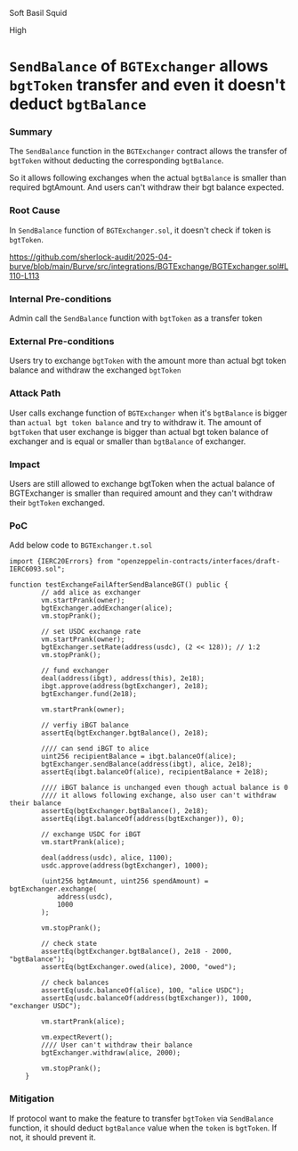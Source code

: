 Soft Basil Squid

High

# `SendBalance` of `BGTExchanger` allows `bgtToken` transfer and even it doesn't deduct `bgtBalance`

### Summary

The `SendBalance` function in the `BGTExchanger` contract allows the transfer of `bgtToken` without deducting the corresponding `bgtBalance`.

So it allows following exchanges when the actual `bgtBalance` is smaller than required bgtAmount.
And users can't withdraw their bgt balance expected.

### Root Cause

In `SendBalance` function of `BGTExchanger.sol`, it doesn't check if token is `bgtToken`.

https://github.com/sherlock-audit/2025-04-burve/blob/main/Burve/src/integrations/BGTExchange/BGTExchanger.sol#L110-L113


### Internal Pre-conditions

Admin call the `SendBalance` function with `bgtToken` as a transfer token

### External Pre-conditions

Users try to exchange `bgtToken` with the amount more than actual bgt token balance and withdraw the exchanged `bgtToken`

### Attack Path

User calls exchange function of `BGTExchanger` when it's `bgtBalance` is bigger than `actual bgt token balance` and try to withdraw it.
The amount of `bgtToken` that user exchange is bigger than actual bgt token balance of exchanger and is equal or smaller than `bgtBalance` of exchanger.

### Impact

Users are still allowed to exchange bgtToken when the actual balance of BGTExchanger is smaller than required amount and they can't withdraw their `bgtToken` exchanged.

### PoC

Add below code to `BGTExchanger.t.sol`

```solidity
import {IERC20Errors} from "openzeppelin-contracts/interfaces/draft-IERC6093.sol";

function testExchangeFailAfterSendBalanceBGT() public {
        // add alice as exchanger
        vm.startPrank(owner);
        bgtExchanger.addExchanger(alice);
        vm.stopPrank();

        // set USDC exchange rate
        vm.startPrank(owner);
        bgtExchanger.setRate(address(usdc), (2 << 128)); // 1:2
        vm.stopPrank();

        // fund exchanger
        deal(address(ibgt), address(this), 2e18);
        ibgt.approve(address(bgtExchanger), 2e18);
        bgtExchanger.fund(2e18);

        vm.startPrank(owner);

        // verfiy iBGT balance
        assertEq(bgtExchanger.bgtBalance(), 2e18);

        //// can send iBGT to alice
        uint256 recipientBalance = ibgt.balanceOf(alice);
        bgtExchanger.sendBalance(address(ibgt), alice, 2e18);
        assertEq(ibgt.balanceOf(alice), recipientBalance + 2e18);

        //// iBGT balance is unchanged even though actual balance is 0
        //// it allows following exchange, also user can't withdraw their balance
        assertEq(bgtExchanger.bgtBalance(), 2e18);
        assertEq(ibgt.balanceOf(address(bgtExchanger)), 0);

        // exchange USDC for iBGT
        vm.startPrank(alice);

        deal(address(usdc), alice, 1100);
        usdc.approve(address(bgtExchanger), 1000);

        (uint256 bgtAmount, uint256 spendAmount) = bgtExchanger.exchange(
            address(usdc),
            1000
        );

        vm.stopPrank();

        // check state
        assertEq(bgtExchanger.bgtBalance(), 2e18 - 2000, "bgtBalance");
        assertEq(bgtExchanger.owed(alice), 2000, "owed");

        // check balances
        assertEq(usdc.balanceOf(alice), 100, "alice USDC");
        assertEq(usdc.balanceOf(address(bgtExchanger)), 1000, "exchanger USDC");

        vm.startPrank(alice);

        vm.expectRevert();
        //// User can't withdraw their balance
        bgtExchanger.withdraw(alice, 2000);
        
        vm.stopPrank();
    }
```

### Mitigation

If protocol want to make the feature to transfer `bgtToken` via `SendBalance` function, it should deduct `bgtBalance` value when the `token` is `bgtToken`.
If not, it should prevent it.